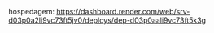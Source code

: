 hospedagem: 
https://dashboard.render.com/web/srv-d03p0a2li9vc73ft5jv0/deploys/dep-d03p0aali9vc73ft5k3g
